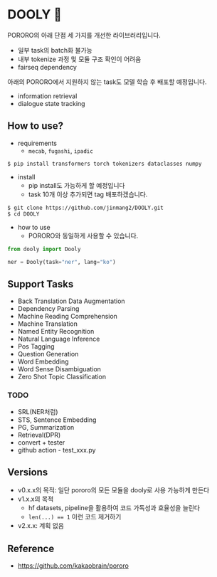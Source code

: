 # DOOLY 🦕
PORORO의 아래 단점 세 가지를 개선한 라이브러리입니다.
- 일부 task의 batch화 불가능
- 내부 tokenize 과정 및 모듈 구조 확인이 어려움
- fairseq dependency

아래의 PORORO에서 지원하지 않는 task도 모델 학습 후 배포할 예정입니다.
- information retrieval
- dialogue state tracking

## How to use?
- requirements
    - `mecab`, `fugashi`, `ipadic`
```
$ pip install transformers torch tokenizers dataclasses numpy
```

- install
    - pip install도 가능하게 할 예정입니다
    - task 10개 이상 추가되면 tag 배포하겠습니다.
```
$ git clone https://github.com/jinmang2/DOOLY.git
$ cd DOOLY
```

- how to use
    - PORORO와 동일하게 사용할 수 있습니다.
```python
from dooly import Dooly

ner = Dooly(task="ner", lang="ko")
```

## Support Tasks
- Back Translation Data Augmentation
- Dependency Parsing
- Machine Reading Comprehension
- Machine Translation
- Named Entity Recognition
- Natural Language Inference
- Pos Tagging
- Question Generation
- Word Embedding
- Word Sense Disambiguation
- Zero Shot Topic Classification

### TODO
- SRL(NER처럼)
- STS, Sentence Embedding
- PG, Summarization
- Retrieval(DPR)
- convert + tester
- github action - test_xxx.py


## Versions
- v0.x.x의 목적: 일단 pororo의 모든 모듈을 dooly로 사용 가능하게 만든다
- v1.x.x의 목적
    - hf datasets, pipeline을 활용하여 코드 가독성과 효율성을 늘린다
    - `len(...) == 1` 이런 코드 제거하기
- v2.x.x: 계획 없음

## Reference
- https://github.com/kakaobrain/pororo
